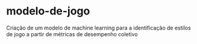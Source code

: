 # modelo-de-jogo
 Criação de um modelo de machine learning para a identificação de estilos de jogo a partir de métricas de desempenho coletivo
